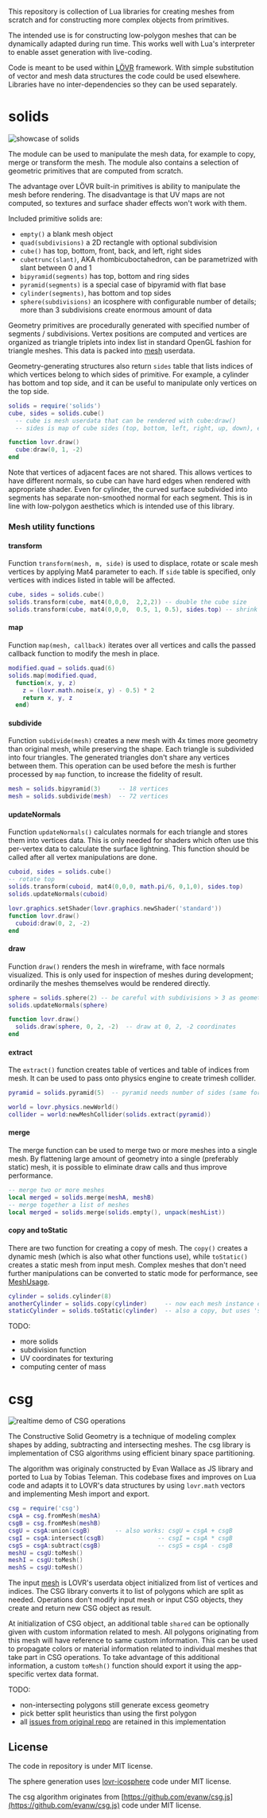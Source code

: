 This repository is collection of Lua libraries for creating meshes from scratch and for constructing more complex objects from primitives.

The intended use is for constructing low-polygon meshes that can be dynamically adapted during run time. This works well with Lua's interpreter to enable asset generation with live-coding.

Code is meant to be used within [LÖVR](https://github.com/bjornbytes/lovr) framework. With simple substitution of vector and mesh data structures the code could be used elsewhere. Libraries have no inter-dependencies so they can be used separately.

# solids

![showcase of solids](media/solids.png?raw=true "Showcase of solids")

The module can be used to manipulate the mesh data, for example to copy, merge or transform the mesh. The module also contains a selection of geometric primitives that are computed from scratch.

The advantage over LÖVR built-in primitives is ability to manipulate the mesh before rendering. The disadvantage is that UV maps are not computed, so textures and surface shader effects won't work with them.

Included primitive solids are:

* `empty()` a blank mesh object
* `quad(subdivisions)` a 2D rectangle with optional subdivision
* `cube()` has top, bottom, front, back, and left, right sides
* `cubetrunc(slant)`, AKA rhombicuboctahedron, can be parametrized with slant between 0 and 1
* `bipyramid(segments)` has top, bottom and ring sides 
* `pyramid(segments)`  is a special case of bipyramid with flat base
* `cylinder(segments)`, has bottom and top sides
* `sphere(subdivisions)`  an icosphere with configurable number of details; more than 3 subdivisions create enormous amount of data

Geometry primitives are procedurally generated with specified number of segments / subdivisions. Vertex positions are computed and vertices are organized as triangle triplets into index list in standard OpenGL fashion for triangle meshes. This data is packed into [mesh](https://lovr.org/docs/Mesh) userdata.

Geometry-generating structures also return `sides` table that lists indices of which vertices belong to which sides of primitive. For example, a cylinder has bottom and top side, and it can be useful to manipulate only vertices on the top side.

```lua
solids = require('solids')
cube, sides = solids.cube()
  -- cube is mesh userdata that can be rendered with cube:draw()
  -- sides is map of cube sides (top, bottom, left, right, up, down), each side being list of vertex indices

function lovr.draw()
  cube:draw(0, 1, -2)
end
```

Note that vertices of adjacent faces are not shared. This allows vertices to have different normals, so cube can have hard edges when rendered with appropriate shader. Even for cylinder, the curved surface subdivided into segments has separate non-smoothed normal for each segment. This is in line with low-polygon aesthetics which is intended use of this library.

### Mesh utility functions

#### transform
Function `transform(mesh, m, side)` is used to displace, rotate or scale mesh vertices by applying Mat4 parameter to each. If `side` table is specified, only vertices with indices listed in table will be affected.

```lua
cube, sides = solids.cube()
solids.transform(cube, mat4(0,0,0,  2,2,2)) -- double the cube size
solids.transform(cube, mat4(0,0,0,  0.5, 1, 0.5), sides.top) -- shrink the top side
```

#### map

Function `map(mesh, callback)` iterates over all vertices and calls the passed callback function to modify the mesh in place.

```lua
modified.quad = solids.quad(6)
solids.map(modified.quad,
  function(x, y, z) 
    z = (lovr.math.noise(x, y) - 0.5) * 2
    return x, y, z
  end)
```

#### subdivide
Function `subdivide(mesh)` creates a new mesh with 4x times more geometry than original mesh, while preserving the shape. Each triangle is subdivided into four triangles. The generated triangles don't share any vertices between them. This operation can be used before the mesh is further processed by `map` function, to increase the fidelity of result.

```lua
mesh = solids.bipyramid(3)     -- 18 vertices
mesh = solids.subdivide(mesh)  -- 72 vertices
```

#### updateNormals

Function `updateNormals()` calculates normals for each triangle and stores them into vertices data. This is only needed for shaders which often use this per-vertex data to calculate the surface lightning. This function should be called after all vertex manipulations are done.

```lua
cuboid, sides = solids.cube()
-- rotate top
solids.transform(cuboid, mat4(0,0,0, math.pi/6, 0,1,0), sides.top)
solids.updateNormals(cuboid)

lovr.graphics.setShader(lovr.graphics.newShader('standard'))
function lovr.draw()
  cuboid:draw(0, 2, -2)
end
```

#### draw

Function `draw()` renders the mesh in wireframe, with face normals visualized. This is only used for inspection of meshes during development; ordinarily the meshes themselves would be rendered directly. 

```lua
sphere = solids.sphere(2) -- be careful with subdivisions > 3 as geometry count explodes
solids.updateNormals(sphere)

function lovr.draw()
  solids.draw(sphere, 0, 2, -2)  -- draw at 0, 2, -2 coordinates
end
```

#### extract

The `extract()` function creates table of vertices and table of indices from mesh. It can be used to pass onto physics engine to create trimesh collider.

```lua
pyramid = solids.pyramid(5)  -- pyramid needs number of sides (same for bipyramid and cylinder)

world = lovr.physics.newWorld()
collider = world:newMeshCollider(solids.extract(pyramid))
```

#### merge

The merge function can be used to merge two or more meshes into a single mesh. By flattening large amount of geometry into a single (preferably static) mesh, it is possible to eliminate draw calls and thus improve performance.

```lua
-- merge two or more meshes
local merged = solids.merge(meshA, meshB)
-- merge together a list of meshes
local merged = solids.merge(solids.empty(), unpack(meshList))
```

#### copy and toStatic

There are two function for creating a copy of mesh. The `copy()` creates a dynamic mesh (which is also what other functions use), while `toStatic()` creates a static mesh from input mesh. Complex meshes that don't need further manipulations can be converted to static mode for performance, see [MeshUsage](https://lovr.org/docs/MeshUsage).

```lua
cylinder = solids.cylinder(8)
anotherCylinder = solids.copy(cylinder)     -- now each mesh instance can be manipulated independently
staticCylinder = solids.toStatic(cylinder)  -- also a copy, but uses 'static' mesh for performance
```

TODO:
* more solids
* subdivision function
* UV coordinates for texturing
* computing center of mass

# csg

![realtime demo of CSG operations](media/csg.gif "Realtime CSG")

The Constructive Solid Geometry is a technique of modeling complex shapes by adding, subtracting and intersecting meshes. The csg library is implementation of CSG algorithms using efficient binary space partitioning. 

The algorithm was originaly constructed by Evan Wallace as JS library and ported to Lua by Tobias Teleman. This codebase fixes and improves on Lua code and adapts it to LOVR's data structures by using `lovr.math` vectors and implementing Mesh import and export.


```lua
csg = require('csg')
csgA = csg.fromMesh(meshA)
csgB = csg.fromMesh(meshB)
csgU = csgA:union(csgB)       -- also works: csgU = csgA + csgB
csgI = csgA:intersect(csgB)               -- csgI = csgA * csgB
csgS = csgA:subtract(csgB)                -- csgS = csgA - csgB
meshU = csgU:toMesh()
meshI = csgU:toMesh()
meshS = csgU:toMesh()
```

The input [mesh](https://lovr.org/docs/Mesh) is LOVR's userdata object initialized from list of vertices and indices. The CSG library converts it to list of polygons which are split as needed. Operations don't modify input mesh or input CSG objects, they create and return new CSG object as result.

At initialization of CSG object, an additional table `shared` can be optionally given with custom information related to mesh. All polygons originating from this mesh will have reference to same custom information. This can be used to propagate colors or material information related to individual meshes that take part in CSG operations. To take advantage of this additional information, a custom `toMesh()` function should export it using the app-specific vertex data format.

TODO:
 * non-intersecting polygons still generate excess geometry 
 * pick better split heuristics than using the first polygon
 * all [issues from original repo](https://github.com/evanw/csg.js/issues) are retained in this implementation

## License

The code in repository is under MIT license.

The sphere generation uses [lovr-icosphere](https://github.com/bjornbytes/lovr-icosphere) code under MIT license.

The csg algorithm originates from [https://github.com/evanw/csg.js](https://github.com/evanw/csg.js) code under MIT license.
